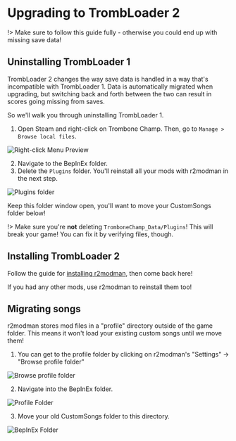 # Upgrading to TrombLoader 2

!> Make sure to follow this guide fully - otherwise you could end up with missing save data!

## Uninstalling TrombLoader 1

TrombLoader 2 changes the way save data is handled in a way that's incompatible with TrombLoader 1.
Data is automatically migrated when upgrading, but switching back and forth between the two can
result in scores going missing from saves.

So we'll walk you through uninstalling TrombLoader 1.

1. Open Steam and right-click on Trombone Champ. Then, go to `Manage > Browse local files`.

![Right-click Menu Preview](../docs/files/localfilescontext.png)

2. Navigate to the BepInEx folder.
3. Delete the `Plugins` folder. You'll reinstall all your mods with r2modman in the next step.

![Plugins folder](../docs/files/r2modman-install/deleteplugins.png)

Keep this folder window open, you'll want to move your CustomSongs folder below!

!> Make sure you're **not** deleting `TromboneChamp_Data/Plugins`! This will break your game! You can fix it by verifying files, though.

## Installing TrombLoader 2

Follow the guide for [installing r2modman](installing-r2modman), then come back here!

If you had any other mods, use r2modman to reinstall them too!

## Migrating songs

r2modman stores mod files in a "profile" directory outside of the game folder.
This means it won't load your existing custom songs until we move them!

1. You can get to the profile folder by clicking on r2modman's "Settings" -> "Browse profile folder"

![Browse profile folder](../docs/files/r2modman-install/browseprofile.png)

2. Navigate into the BepInEx folder.

![Profile Folder](../docs/files/r2modman-install/profilefolder.png)

3. Move your old CustomSongs folder to this directory.

![BepInEx Folder](../docs/files/r2modman-install/bepinexfolder.png)
